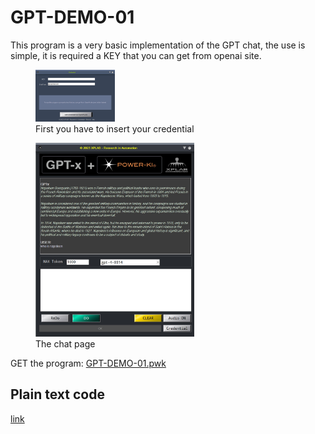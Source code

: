 # GPT-DEMO-01
This program is a very basic implementation of the GPT chat, the use is simple, it is required a KEY that you can get from openai site.

<figure>
    <img src="CRD.jpg" width="30%" 
         alt="credential page">
    <figcaption>First you have to insert your credential</figcaption>
</figure>




<figure>
    <img src="chat.jpg" width="60%" 
         alt="chat page">
    <figcaption>The chat page</figcaption>
</figure>


GET the program:
<a href="https://github.com/POWER-KI/GPT/raw/main/DEMO-01/GPT-DEMO-01.pwk"> GPT-DEMO-01.pwk</a>

## Plain text code

[link](DEMO-01.pdf)


